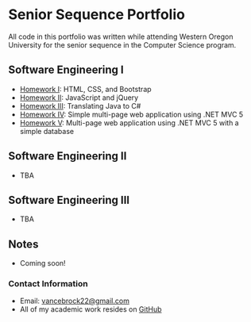 # **Senior Sequence Portfolio**

All code in this portfolio was written while attending Western Oregon University for the senior sequence in the
Computer Science program.

## **Software Engineering I**
- [Homework I](https://brockv.github.io/CS460/HWK1/): HTML, CSS, and Bootstrap
- [Homework II](https://brockv.github.io/CS460/HWK2/): JavaScript and jQuery
- [Homework III](https://brockv.github.io/CS460/HWK3/): Translating Java to C#
- [Homework IV](https://brockv.github.io/CS460/HWK4/): Simple multi-page web application using .NET MVC 5
- [Homework V](https://brockv.github.io/CS460/HWK5/): Multi-page web application using .NET MVC 5 with a simple database

## **Software Engineering II**
- TBA

## **Software Engineering III**
- TBA

## **Notes**
- Coming soon!

### **Contact Information**
- Email: vancebrock22@gmail.com
- All of my academic work resides on [GitHub](https://github.com/brockv)


